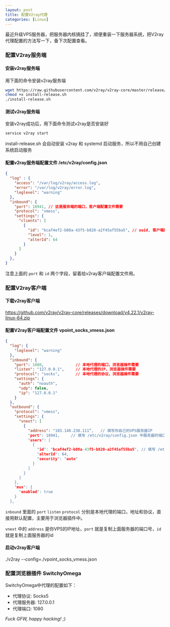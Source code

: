 ```yaml
---
layout: post
title: 配置V2ray代理
categories: [Linux]
---
```


最近升级VPS服务器，把服务器内核搞挂了，顺便重装一下服务器系统，把V2ray代理配置的方法写一下，备下次配置查看。

### 配置V2ray服务端

#### 安装v2ray服务端

用下面的命令安装v2ray服务端

```bash
wget https://raw.githubusercontent.com/v2ray/v2ray-core/master/release/install-release.sh
chmod +x install-release.sh
./install-release.sh
```
#### 测试v2ray服务端

安装v2ray成功后，用下面命令测试v2ray是否安装好

```bash
service v2ray start
```

install-release.sh 会自动安装 v2ray 和 systemd 启动服务，所以不用自己创建系统启动服务

#### 配置v2ray服务端配置文件 /etc/v2ray/config.json

```json
{
  "log" : {
    "access": "/var/log/v2ray/access.log",
    "error": "/var/log/v2ray/error.log",
    "loglevel": "warning"
  },
  "inbound": {
    "port": 18941, // 这是服务端的端口，客户端配置文件需要
    "protocol": "vmess",
    "settings": {
      "clients": [
        {
          "id": "bcaf4ef2-b88a-43f5-b820-a2f45af55ba5", // uuid, 客户端配置文件需要
          "level": 1,
          "alterId": 64
        }
      ]
    }
  },
}
```

注意上面的 ```port``` 和 ```id``` 两个字段，留着给v2ray客户端配置文件用。

### 配置V2ray客户端

#### 下载v2ray客户端

https://github.com/v2ray/v2ray-core/releases/download/v4.22.1/v2ray-linux-64.zip

#### 配置V2ray客户端配置文件 vpoint_socks_vmess.json

```json
{
  "log": {
    "loglevel": "warning"
  },
  "inbound": {
    "port": 1080,              // 本地代理的端口，浏览器插件需要
    "listen": "127.0.0.1",     // 本地代理的IP，浏览器插件需要
    "protocol": "socks",       // 本地代理的协议，浏览器插件需要
    "settings": {
      "auth": "noauth",
      "udp": false,
      "ip": "127.0.0.1"
    }
  },
  "outbound": {
    "protocol": "vmess",
    "settings": {
      "vnext": [
        {
          "address": "103.140.238.111”,   // 填写你自己的VPS服务器IP
          "port": 18941,     // 填写 /etc/v2ray/config.json 中服务器的端口号
          "users": [
            {
              "id": "bcaf4ef2-b88a-43f5-b820-a2f45af55ba5", // 填写 /etc/v2ray/config.json 中uuid
              "alterId": 64,
              "security": "auto"
            }
          ]
        }
      ]
    },
    "mux": {
      "enabled": true
    }
  },
```

```inbound``` 里面的 ```port``` ```listen``` ```protocol``` 分别是本地代理的端口，地址和协议，直接用默认配置，主要用于浏览器插件中。

```vnext``` 中的 ```address``` 是你VPS的IP地址，```port``` 就是复制上面服务器的端口号，```id``` 就是复制上面服务器的id

#### 启动v2ray客户端

./v2ray --config=./vpoint_socks_vmess.json

### 配置浏览器插件 SwitchyOmega

SwitchyOmega中代理的配置如下：

* 代理协议: Socks5
* 代理服务器: 127.0.0.1
* 代理端口: 1080

*Fuck GFW, happy hacking! ;)*
